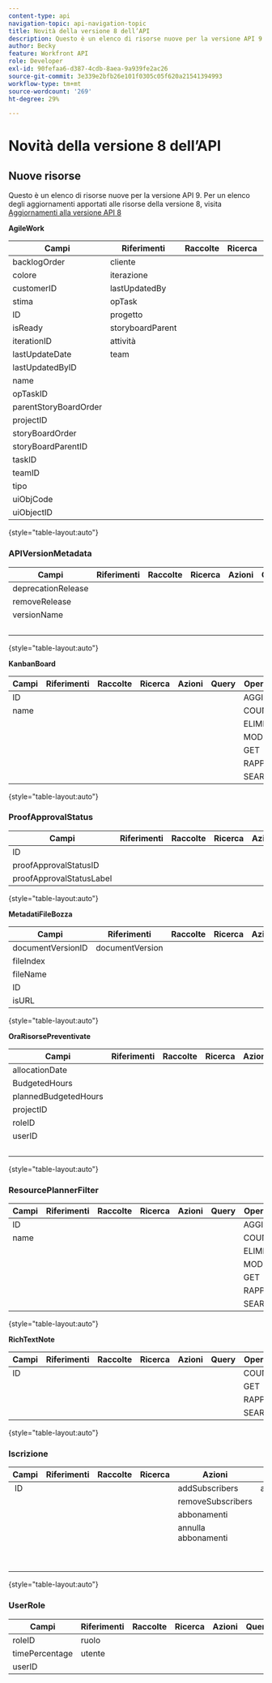 ```yaml
---
content-type: api
navigation-topic: api-navigation-topic
title: Novità della versione 8 dell’API
description: Questo è un elenco di risorse nuove per la versione API 9. Per un elenco degli aggiornamenti apportati alle risorse della versione 8, visita Aggiornamenti all’API versione 8
author: Becky
feature: Workfront API
role: Developer
exl-id: 90fefaa6-d387-4cdb-8aea-9a939fe2ac26
source-git-commit: 3e339e2bfb26e101f0305c05f620a21541394993
workflow-type: tm+mt
source-wordcount: '269'
ht-degree: 29%

---
```


# Novità della versione 8 dell’API

## Nuove risorse

Questo è un elenco di risorse nuove per la versione API 9. Per un elenco degli aggiornamenti apportati alle risorse della versione 8, visita [Aggiornamenti alla versione API 8](../../wf-api/api/new-api-version-8-updates.md)

**AgileWork**

| Campi | Riferimenti | Raccolte | Ricerca | Azioni | Query | Operazioni |
|---|---|---|---|---|---|---|
| backlogOrder | cliente |   |   | bulkCopy  |   | COPIA |
| colore | iterazione  |   |   |   |   | COUNT |
| customerID | lastUpdatedBy |   |   |   |   | ELIMINA |
| stima | opTask |   |   |   |   | MODIFICA |
| ID | progetto |   |   |   |   | GET  |
| isReady | storyboardParent |   |   |   |   | RAPPORTO |
| iterationID | attività |   |   |   |   | SEARCH |
| lastUpdateDate | team |   |   |   |   |   |
| lastUpdatedByID |   |   |   |   |   |   |
| name |   |   |   |   |   |   |
| opTaskID |   |   |   |   |   |   |
| parentStoryBoardOrder |   |   |   |   |   |   |
| projectID |   |   |   |   |   |   |
| storyBoardOrder |   |   |   |   |   |   |
| storyBoardParentID |   |   |   |   |   |   |
| taskID  |   |   |   |   |   |   |
| teamID |   |   |   |   |   |   |
| tipo |   |   |   |   |   |   |
| uiObjCode |   |   |   |   |   |   |
| uiObjectID |   |   |   |   |   |   |

{style="table-layout:auto"}

### APIVersionMetadata

| Campi | Riferimenti | Raccolte | Ricerca | Azioni | Query | Operazioni |
|---|---|---|---|---|---|---|
| deprecationRelease |   |   |   |   |   | COUNT  |
| removeRelease |   |   |   |   |   | GET |
| versionName |   |   |   |   |   | RAPPORTO |
|   |   |   |   |   |   | SEARCH |

{style="table-layout:auto"}

**KanbanBoard**

| Campi | Riferimenti | Raccolte | Ricerca | Azioni | Query | Operazioni |
|---|---|---|---|---|---|---|
| ID |   |   |   |   |   | AGGIUNGI |
| name |   |   |   |   |   | COUNT |
|   |   |   |   |   |   | ELIMINA |
|   |   |   |   |   |   | MODIFICA |
|   |   |   |   |   |   | GET |
|   |   |   |   |   |   | RAPPORTO |
|   |   |   |   |   |   | SEARCH |

{style="table-layout:auto"}

### ProofApprovalStatus

| Campi | Riferimenti | Raccolte | Ricerca | Azioni | Query | Operazioni |
|---|---|---|---|---|---|---|
| ID |   |   |   |   |   |   |
| proofApprovalStatusID |   |   |   |   |   |   |
| proofApprovalStatusLabel |   |   |   |   |   |   |

{style="table-layout:auto"}

**MetadatiFileBozza**

| Campi | Riferimenti | Raccolte | Ricerca | Azioni | Query | Operazioni |
|---|---|---|---|---|---|---|
| documentVersionID | documentVersion |   |   |   |   |   |
| fileIndex |   |   |   |   |   |   |
| fileName |   |   |   |   |   |   |
| ID |   |   |   |   |   |   |
| isURL |   |   |   |   |   |   |

{style="table-layout:auto"}

**OraRisorsePreventivate**

| Campi | Riferimenti | Raccolte | Ricerca | Azioni | Query | Operazioni |
|---|---|---|---|---|---|---|
| allocationDate |   |   |   |   |   | AGGIUNGI |
| BudgetedHours |   |   |   |   |   | COUNT |
| plannedBudgetedHours |   |   |   |   |   | ELIMINA |
| projectID |   |   |   |   |   | MODIFICA |
| roleID |   |   |   |   |   | GET |
| userID |   |   |   |   |   | RAPPORTO |
|   |   |   |   |   |   | SEARCH |

{style="table-layout:auto"}

### ResourcePlannerFilter

| Campi | Riferimenti | Raccolte | Ricerca | Azioni | Query | Operazioni |
|---|---|---|---|---|---|---|
| ID |   |   |   |   |   | AGGIUNGI |
| name |   |   |   |   |   | COUNT |
|   |   |   |   |   |   | ELIMINA |
|   |   |   |   |   |   | MODIFICA |
|   |   |   |   |   |   | GET |
|   |   |   |   |   |   | RAPPORTO |
|   |   |   |   |   |   | SEARCH |

{style="table-layout:auto"}

**RichTextNote**

| Campi | Riferimenti | Raccolte | Ricerca | Azioni | Query | Operazioni |
|---|---|---|---|---|---|---|
| ID |   |   |   |   |   | COUNT |
|   |   |   |   |   |   | GET |
|   |   |   |   |   |   | RAPPORTO |
|   |   |   |   |   |   | SEARCH |

{style="table-layout:auto"}

### Iscrizione

| Campi | Riferimenti | Raccolte | Ricerca | Azioni | Query | Operazioni |
|---|---|---|---|---|---|---|
|  ID |   |   |   | addSubscribers | abbonati | AGGIUNGI |
|   |   |   |   | removeSubscribers |   | COUNT  |
|   |   |   |   | abbonamenti |   | ELIMINA |
|   |   |   |   | annulla abbonamenti |   | GET |
|   |   |   |   |   |   | RAPPORTO |
|   |   |   |   |   |   | SEARCH |

{style="table-layout:auto"}

### UserRole

| Campi | Riferimenti | Raccolte | Ricerca | Azioni | Query | Operazioni |
|---|---|---|---|---|---|---|
| roleID | ruolo |   |   |   |   |   |
| timePercentage | utente |   |   |   |   |   |
| userID |   |   |   |   |   |   |
